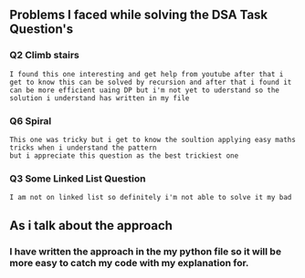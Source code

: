 ## Problems I faced while solving the DSA Task Question's

### Q2 Climb stairs 
```
I found this one interesting and get help from youtube after that i get to know this can be solved by recursion and after that i found it can be more efficient uaing DP but i'm not yet to uderstand so the solution i understand has written in my file
```

### Q6 Spiral
```
This one was tricky but i get to know the soultion applying easy maths tricks when i understand the pattern
but i appreciate this question as the best trickiest one

```
### Q3 Some Linked List Question
```
I am not on linked list so definitely i'm not able to solve it my bad
```

## As i talk about the approach 
### I have written the approach in the my python file so it will be more easy to catch my code with my explanation for.
